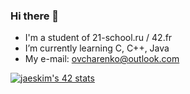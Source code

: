 ### Hi there 👋

- I'm a student of 21-school.ru / 42.fr
- I’m currently learning C, C++, Java
- My e-mail: ovcharenko@outlook.com

[![jaeskim's 42 stats](https://badge42.herokuapp.com/api/stats/nhoras??darkmode=true&privacyName=true)](https://github.com/JaeSeoKim/badge42)
